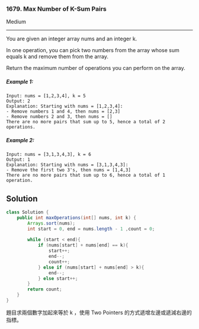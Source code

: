 ### 1679. Max Number of K-Sum Pairs
Medium

------------

You are given an integer array nums and an integer k.

In one operation, you can pick two numbers from the array whose sum equals k and remove them from the array.

Return the maximum number of operations you can perform on the array.

##### Example 1:

```
Input: nums = [1,2,3,4], k = 5
Output: 2
Explanation: Starting with nums = [1,2,3,4]:
- Remove numbers 1 and 4, then nums = [2,3]
- Remove numbers 2 and 3, then nums = []
There are no more pairs that sum up to 5, hence a total of 2 operations.
```

##### Example 2:

```
Input: nums = [3,1,3,4,3], k = 6
Output: 1
Explanation: Starting with nums = [3,1,3,4,3]:
- Remove the first two 3's, then nums = [1,4,3]
There are no more pairs that sum up to 6, hence a total of 1 operation.
```

## Solution
```java
class Solution {
    public int maxOperations(int[] nums, int k) {
        Arrays.sort(nums);
        int start = 0, end = nums.length - 1 ,count = 0;
        
        while (start < end){
            if (nums[start] + nums[end] == k){
                start++;
                end--;
                count++;
            } else if (nums[start] + nums[end] > k){
                end--;
            } else start++;
        }
        return count;
    }
}
```
題目求兩個數字加起來等於 k ，使用 Two Pointers 的方式遞增左邊或遞減右邊的指標。